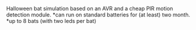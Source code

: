 Halloween bat simulation based on an AVR and a cheap PIR motion detection module.
*can run on standard batteries for (at least) two month.
*up to 8 bats (with two leds per bat)

